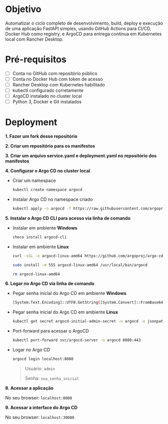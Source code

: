 # Objetivo
Automatizar o ciclo completo de desenvolvimento, build, deploy e execução de uma aplicação FastAPI simples, usando GitHub Actions para CI/CD, Docker Hub como registry, e ArgoCD para entrega contínua em Kubernetes local com Rancher Desktop.

# Pré-requisitos

- [ ] Conta no GitHub com repositório público
- [ ] Conta no Docker Hub com token de acesso
- [ ] Rancher Desktop com Kubernetes habilitado
- [ ] kubectl configurado corretamente
- [ ] ArgoCD instalado no cluster local
- [ ] Python 3, Docker e Git instalados

# Deployment

**1. Fazer um fork desse repositório**

**2. Criar um repositório para os manifestos**

**3. Criar um arquivo service.yaml e deployment.yaml no repositório dos manifestos**

**4. Configurar o Argo CD no cluster local**

- Criar um namespace
    ```sh
    kubectl create namespace argocd
    ```
    
- Instalar Argo CD no namespace criado
    ```sh
    kubectl apply -n argocd -f https://raw.githubusercontent.com/argoproj/argo-cd/stable/manifests/install.yaml
    ```
    
**5. Instalar o Argo CD CLI para acesso via linha de comando**
 
- Instalar em ambiente **Windows**
    
    ```sh
    choco install argocd-cli
    ```
    
- Instalar em ambiente **Linux**
    
    ```sh
    curl -sSL -o argocd-linux-amd64 https://github.com/argoproj/argo-cd/releases/latest/download/argocd-linux-amd64

    sudo install -m 555 argocd-linux-amd64 /usr/local/bin/argocd

    rm argocd-linux-amd64
    ```

**6. Logar no Argo CD via linha de comando**

- Pegar senha inicial do Argo CD em ambiente **Windows**
    
    ```sh
    [System.Text.Encoding]::UTF8.GetString([System.Convert]::FromBase64String($(kubectl get secret argocd-initial-admin-secret -n argocd -o jsonpath="{.data.password}")))
    ```
  
- Pegar senha inicial do Argo CD em ambiente **Linux**
    
    ```sh
    kubectl get secret argocd-initial-admin-secret -n argocd -o jsonpath="{.data.password}" | base64 -d
    ```
    
- Port-forward para acessar o ArgoCD
  
    ```sh
    kubectl port-forward svc/argocd-server -n argocd 8080:443
    ```

- Logar no Argo CD
  
    ```sh
    argocd login localhost:8080
    ```
    > Usuário: `admin`
    > 
    > Senha: `sua_senha_inicial`

**8. Acessar a aplicação**

No seu browser: `localhost:8080`

**9. Acessar a interface do Argo CD**

No seu browser: `localhost:30080`
